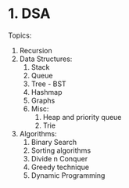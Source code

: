 # 1. DSA

Topics:
1. Recursion
2. Data Structures:
	1. Stack
	2. Queue
	3. Tree - BST
	4. Hashmap
	5. Graphs
	6. Misc:
		1. Heap and priority queue
		2. Trie
3. Algorithms:
	1. Binary Search
	2. Sorting algorithms
	3. Divide n Conquer
	4. Greedy technique
	5. Dynamic Programming